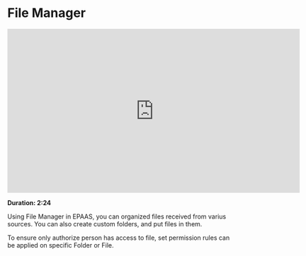 <!-- add-breadcrumbs -->
# File Manager

<iframe width="660" height="371" src="https://www.youtube.com/embed/4-osLW3E_Rk" frameborder="0" allowfullscreen></iframe>

**Duration: 2:24**

Using File Manager in EPAAS, you can organized files received from varius sources. You can also create custom folders, and put files in them.

To ensure only authorize person has access to file, set permission rules can be applied on specific Folder or File.
